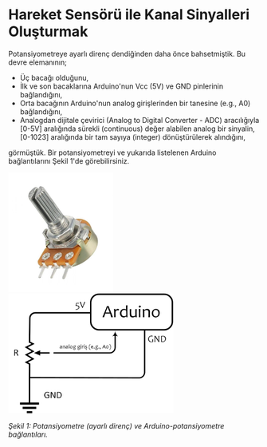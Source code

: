# Hareket Sensörü ile Kanal Sinyalleri Oluşturmak
Potansiyometreye ayarlı direnç dendiğinden daha önce bahsetmiştik. Bu devre elemanının;
* Üç bacağı olduğunu, 
* İlk ve son bacaklarına Arduino'nun Vcc (5V) ve GND pinlerinin bağlandığını, 
* Orta bacağının Arduino'nun analog girişlerinden bir tanesine (e.g., A0) bağlandığını, 
* Analogdan dijitale çevirici (Analog to Digital Converter - ADC) aracılığıyla [0-5V] aralığında sürekli (continuous) değer alabilen analog bir sinyalin, [0-1023] aralığında bir tam sayıya (integer) dönüştürülerek alındığını, 

görmüştük. Bir potansiyometreyi ve yukarıda listelenen Arduino bağlantılarını Şekil 1'de görebilirsiniz.

<img src="figures/pot.jpg" alt="Potansiyometre" height="240"/> <img src="figures/potansiyometre_arduino_bağlantılar.jpg" alt="Arduino ile potansiyometre arasındaki bağlantılar." height="240" />

*Şekil 1: Potansiyometre (ayarlı direnç) ve Arduino-potansiyometre bağlantıları.*